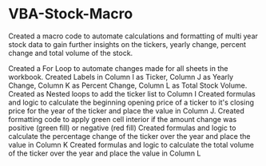 # VBA-Stock-Macro
Created a macro code to automate calculations and formatting of multi year stock data to gain further insights on the tickers, yearly change, percent change and total volume of the stock.

Created a For Loop to automate changes made for all sheets in the workbook.
Created Labels in Column I as Ticker, Column J as Yearly Change, Column K as Percent Change, Column L as Total Stock Volume.
Created as Nested loops to add the ticker list to Column I
Created formulas and logic to calculate the beginning opening price of a ticker to it's closing price for the year of the ticker and place the value in Column J.  Created formatting code to apply green cell interior if the amount change was positive (green fill) or negative (red fill)
Created formulas and logic to calculate the percentage change of the ticker over the year and place the value in Column K
Created formulas and logic to calculate the total volume of the ticker over the year and place the value in Column L

